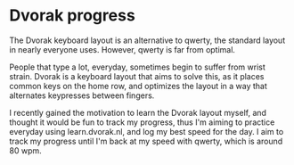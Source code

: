 # Dvorak progress
The Dvorak keyboard layout is an alternative to qwerty, the standard layout in nearly everyone uses. However, qwerty is far from optimal.

People that type a lot, everyday, sometimes begin to suffer from wrist strain. Dvorak is a keyboard layout that aims to solve this, as it places common keys on the home row, and optimizes the layout in a way that alternates keypresses between fingers.

I recently gained the motivation to learn the Dvorak layout myself, and thought it would be fun to track my progress, thus I'm aiming to practice everyday using learn.dvorak.nl, and log my best speed for the day.
I aim to track my progress until I'm back at my speed with qwerty, which is around 80 wpm.

